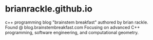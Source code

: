 brianrackle.github.io
=====================

c++ programming blog "brainstem breakfast" authored by brian rackle. Found @ blog.brainstembreakfast.com
Focusing on advanced C++ programming, software engineering, and computational geometry.
